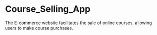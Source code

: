 # Course_Selling_App
The E-commerce website facilitates the sale of online courses, allowing users to make course purchases.
